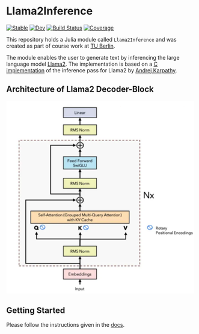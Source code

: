 # Llama2Inference

[![Stable](https://img.shields.io/badge/docs-stable-blue.svg)](https://yangfelix.github.io/Llama2Inference.jl/stable/)
[![Dev](https://img.shields.io/badge/docs-dev-blue.svg)](https://yangfelix.github.io/Llama2Inference.jl/dev/)
[![Build Status](https://github.com/yangfelix/Llama2Inference.jl/actions/workflows/CI.yml/badge.svg?branch=main)](https://github.com/yangfelix/Llama2Inference.jl/actions/workflows/CI.yml?query=branch%3Amain)
[![Coverage](https://codecov.io/gh/yangfelix/Llama2Inference.jl/branch/main/graph/badge.svg)](https://codecov.io/gh/yangfelix/Llama2Inference.jl)

This repository holds a Julia module called `Llama2Inference` and was created as part of course work at [TU Berlin](https://www.tu.berlin/).

The module enables the user to generate text by inferencing the large language model [Llama2](https://llama.meta.com/llama2/). The implementation is based on a [C implementation](https://github.com/karpathy/llama2.c/blob/master/run.c) of the inference pass for Llama2 by [Andrej Karpathy](https://github.com/karpathy).

## Architecture of Llama2 Decoder-Block
<img src="./assets/llama_architecture.png" width="500">

## Getting Started
Please follow the instructions given in the [docs](https://yangfelix.github.io/Llama2Inference.jl/dev/getting_started/).